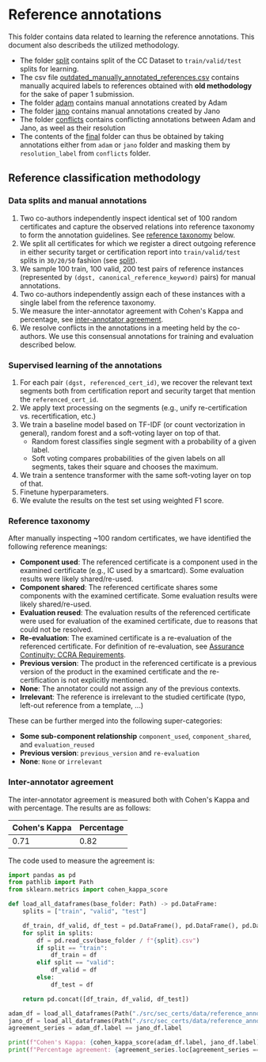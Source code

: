 # Reference annotations

This folder contains data related to learning the reference annotations. This document also describeds the utilized methodology.

- The folder [split](split) contains split of the CC Dataset to `train/valid/test` splits for learning.
- The csv file [outdated_manually_annotated_references.csv](./outdated_manually_annotated_references.csv) contains manually acquired labels to references obtained with **old methodology** for the sake of paper 1 submission.
- The folder [adam](adam/) contains manual annotations created by Adam
- The folder [jano](jano/) contains manual annotations created by Jano
- The folder [conflicts](conflicts/) contains conflicting annotations between Adam and Jano, as weel as their resolution
- The contents of the [final](final/) folder can thus be obtained by taking annotations either from `adam` or `jano` folder and masking them by `resolution_label` from `conflicts` folder.

## Reference classification methodology

### Data splits and manual annotations

1. Two co-authors independently inspect identical set of 100 random certificates and capture the observed relations into reference taxonomy to form the annotation guidelines. See [reference taxonomy](#reference-taxonomy) below.
2. We split all certificates for which we register a direct outgoing reference in either security target or certification report into `train/valid/test` splits in `30/20/50` fashion (see [split](split/)).
3. We sample 100 train, 100 valid, 200 test pairs of reference instances (represented by `(dgst, canonical_reference_keyword)` pairs) for manual annotations.
4. Two co-authors independently assign each of these instances with a single label from the reference taxonomy.
5. We measure the inter-annotator agreement with Cohen's Kappa and percentage, see [inter-annotator agreement](#inter-annotator-agreement).
6. We resolve conflicts in the annotations in a meeting held by the co-authors. We use this consensual annotations for training and evaluation described below.

### Supervised learning of the annotations

1. For each pair `(dgst, referenced_cert_id)`, we recover the relevant text segments both from certification report and security target that mention the `referenced_cert_id`.
2. We apply text processing on the segments (e.g., unify re-certification vs. recertification, etc.)
3. We train a baseline model based on TF-IDF (or count vectorization in general), random forest and a soft-voting layer on top of that.
    - Random forest classifies single segment with a probability of a given label.
    - Soft voting compares probabilities of the given labels on all segments, takes their square and chooses the maximum.
4. We train a sentence transformer with the same soft-voting layer on top of that.
5. Finetune hyperparameters.
6. We evalute the results on the test set using weighted F1 score.

### Reference taxonomy

After manually inspecting ~100 random certificates, we have identified the following reference meanings:

- **Component used**: The referenced certificate is a component used in the examined certificate (e.g., IC used by a smartcard). Some evaluation results were likely shared/re-used.
- **Component shared**: The referenced certificate shares some components with the examined certificate. Some evaluation results were likely shared/re-used.
- **Evaluation reused**: The evaluation results of the referenced certificate were used for evaluation of the examined certificate, due to reasons that could not be resolved.
- **Re-evaluation**: The examined certificate is a re-evaluation of the referenced certificate. For definition of re-evaluation, see [Assurance Continuity: CCRA Requirements](https://www.commoncriteriaportal.org/files/operatingprocedures/CCDB-011-v2.2-2021-Sep-30-Final-Assurance_Continuity.pdf).
- **Previous version**: The product in the referenced certificate is a previous version of the product in the examined certificate and the re-certification is not explicitly mentioned.
- **None**: The annotator could not assign any of the previous contexts.
- **Irrelevant**: The reference is irrelevant to the studied certificate (typo, left-out reference from a template, ...)

These can be further merged into the following super-categories:

- **Some sub-component relationship** `component_used`, `component_shared`, and `evaluation_reused`
- **Previous version**: `previous_version` and `re-evaluation`
- **None**: `None` or `irrelevant`

###  Inter-annotator agreement

The inter-annotator agreement is measured both with Cohen's Kappa and with percentage. The results are as follows:

| Cohen's Kappa | Percentage |
|---------------|------------|
| 0.71          | 0.82       |

The code used to measure the agreement is:

```python
import pandas as pd
from pathlib import Path
from sklearn.metrics import cohen_kappa_score

def load_all_dataframes(base_folder: Path) -> pd.DataFrame:
    splits = ["train", "valid", "test"]

    df_train, df_valid, df_test = pd.DataFrame(), pd.DataFrame(), pd.DataFrame()
    for split in splits:
        df = pd.read_csv(base_folder / f"{split}.csv")
        if split == "train":
            df_train = df
        elif split == "valid":
            df_valid = df
        else:
            df_test = df

    return pd.concat([df_train, df_valid, df_test])

adam_df = load_all_dataframes(Path("./src/sec_certs/data/reference_annotations/adam"))
jano_df = load_all_dataframes(Path("./src/sec_certs/data/reference_annotations/jano"))
agreement_series = adam_df.label == jano_df.label

print(f"Cohen's Kappa: {cohen_kappa_score(adam_df.label, jano_df.label)}")
print(f"Percentage agreement: {agreement_series.loc[agreement_series == True].count() / agreement_series.count()}")
```
